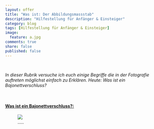 ```yaml
---
layout: offer
title: "Was ist: Der Abbildungsmassstab"
description: "Hilfestellung für Anfänger & Einsteiger"
category: blog
tags: [Hilfestellung für Anfänger & Einsteiger]
image:
  feature: a.jpg
comments: true
share: false
published: false
---
```

 
  


    



*In dieser Rubrik versuche ich euch einige Begriffe die in der Fotografie auftreten möglichst einfach zu Erklären. Heute: Was ist ein Bajonettverschluss?* 
 
  


    








#### <a name="fenced-code-block"><u>Was ist ein Bajonettverschluss?:</u></a>







<figure>
<img src="/images/a1.jpg"/>
<figcaption>.....</figcaption>
</figure>
